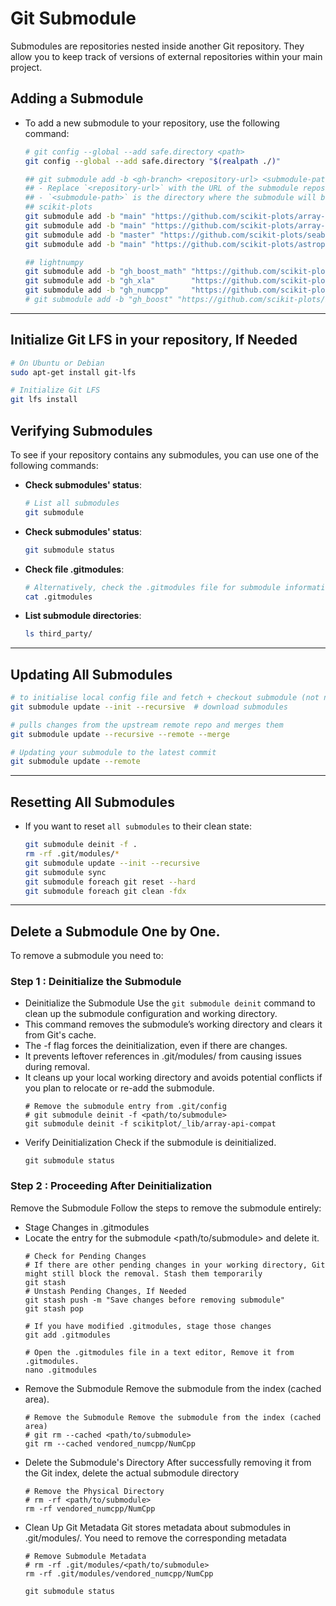 # Git Submodule

Submodules are repositories nested inside another Git repository.
They allow you to keep track of versions of external repositories within your main project.

## Adding a Submodule

- To add a new submodule to your repository, use the following command:
    ```sh
    # git config --global --add safe.directory <path>
    git config --global --add safe.directory "$(realpath ./)"

    ## git submodule add -b <gh-branch> <repository-url> <submodule-path>
    ## - Replace `<repository-url>` with the URL of the submodule repository.
    ## - `<submodule-path>` is the directory where the submodule will be stored.
    ## scikit-plots
    git submodule add -b "main" "https://github.com/scikit-plots/array-api-compat.git" "third_party/array-api-compat"
    git submodule add -b "main" "https://github.com/scikit-plots/array-api-extra.git" "third_party/array-api-extra"
    git submodule add -b "master" "https://github.com/scikit-plots/seaborn.git" "third_party/seaborn"
    git submodule add -b "main" "https://github.com/scikit-plots/astropy.git" "third_party/astropy"

    ## lightnumpy
    git submodule add -b "gh_boost_math" "https://github.com/scikit-plots/math.git" "third_party/math"
    git submodule add -b "gh_xla"        "https://github.com/scikit-plots/xla.git" "third_party/xla"
    git submodule add -b "gh_numcpp"     "https://github.com/scikit-plots/NumCpp.git" "third_party/NumCpp"
    # git submodule add -b "gh_boost" "https://github.com/scikit-plots/boost.git" "third_party/boost"
    ```

---

## Initialize Git LFS in your repository, If Needed

```bash
# On Ubuntu or Debian
sudo apt-get install git-lfs

# Initialize Git LFS
git lfs install
```

## Verifying Submodules

To see if your repository contains any submodules, you can use one of the following commands:

- **Check submodules' status**:
    ```sh
    # List all submodules
    git submodule
    ```

- **Check submodules' status**:
    ```sh
    git submodule status
    ```

- **Check file .gitmodules**:
    ```sh
    # Alternatively, check the .gitmodules file for submodule information
    cat .gitmodules
    ```

- **List submodule directories**:
    ```sh
    ls third_party/
    ```

---

## Updating All Submodules

```sh
# to initialise local config file and fetch + checkout submodule (not needed every time)
git submodule update --init --recursive  # download submodules

# pulls changes from the upstream remote repo and merges them
git submodule update --recursive --remote --merge

# Updating your submodule to the latest commit
git submodule update --remote
```

---

## Resetting All Submodules

- If you want to reset `all submodules` to their clean state:
    ```sh
    git submodule deinit -f .
    rm -rf .git/modules/*
    git submodule update --init --recursive
    git submodule sync
    git submodule foreach git reset --hard
    git submodule foreach git clean -fdx
    ```
---

## Delete a Submodule One by One.

To remove a submodule you need to:

### Step 1 : Deinitialize the Submodule

- Deinitialize the Submodule Use the `git submodule deinit` command to clean up the submodule configuration and working directory.
- This command removes the submodule’s working directory and clears it from Git's cache.
- The -f flag forces the deinitialization, even if there are changes.
- It prevents leftover references in .git/modules/ from causing issues during removal.
- It cleans up your local working directory and avoids potential conflicts if you plan to relocate or re-add the submodule.
    ```
    # Remove the submodule entry from .git/config
    # git submodule deinit -f <path/to/submodule>
    git submodule deinit -f scikitplot/_lib/array-api-compat
    ```
- Verify Deinitialization Check if the submodule is deinitialized.
    ```
    git submodule status
    ```

### Step 2 : Proceeding After Deinitialization

Remove the Submodule Follow the steps to remove the submodule entirely:

- Stage Changes in .gitmodules
- Locate the entry for the submodule <path/to/submodule> and delete it.
    ```
    # Check for Pending Changes
    # If there are other pending changes in your working directory, Git might still block the removal. Stash them temporarily
    git stash
    # Unstash Pending Changes, If Needed
    git stash push -m "Save changes before removing submodule"
    git stash pop

    # If you have modified .gitmodules, stage those changes
    git add .gitmodules

    # Open the .gitmodules file in a text editor, Remove it from .gitmodules.
    nano .gitmodules
    ```
- Remove the Submodule Remove the submodule from the index (cached area).
    ```
    # Remove the Submodule Remove the submodule from the index (cached area)
    # git rm --cached <path/to/submodule>
    git rm --cached vendored_numcpp/NumCpp
    ```
- Delete the Submodule's Directory After successfully removing it from the Git index, delete the actual submodule directory
    ```
    # Remove the Physical Directory
    # rm -rf <path/to/submodule>
    rm -rf vendored_numcpp/NumCpp
    ```
- Clean Up Git Metadata Git stores metadata about submodules in .git/modules/. You need to remove the corresponding metadata
    ```
    # Remove Submodule Metadata
    # rm -rf .git/modules/<path/to/submodule>
    rm -rf .git/modules/vendored_numcpp/NumCpp

    git submodule status
    ```
